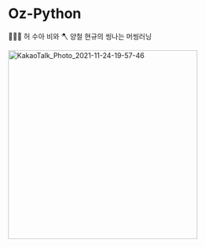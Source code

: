 # Oz-Python
👩🏻‍🌾 허 수아 비와 🪓 양철 현규의 씽나는 머씽러닝

<img width="385" alt="KakaoTalk_Photo_2021-11-24-19-57-46" src="https://user-images.githubusercontent.com/69136340/143226841-6d212b81-0c5c-4a56-b920-faf4ecc4a9c6.png">
